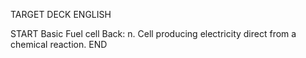 TARGET DECK
ENGLISH

START
Basic
Fuel cell
Back: n. Cell producing electricity direct from a chemical reaction.
END
